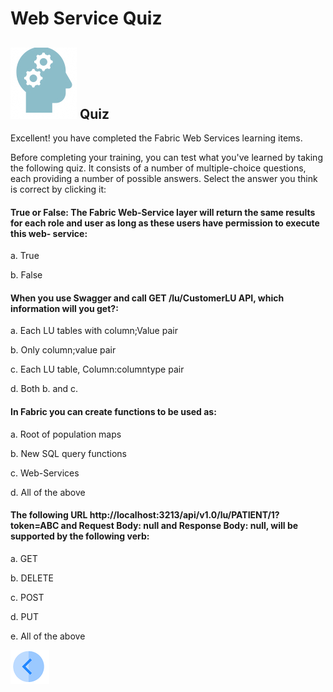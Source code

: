 # Web Service Quiz

## ![](/academy/Training_Level_1/03_fabric_basic_LU/images/Quiz.png) Quiz

Excellent! you have completed the Fabric Web Services learning items.

 Before completing your training, you can test what you've learned by taking the following quiz. It consists of a number of multiple-choice questions, each providing a number of possible answers. Select the answer you think is correct by clicking it:



#### True or False: The Fabric Web-Service layer will return the same results for each role and user as long as these users have permission to execute this web- service:

a. True

 b. False

#### When you use Swagger and call  GET /lu/CustomerLU API, which information will you get?:

a. Each LU tables with column;Value pair

b. Only column;value pair

c. Each LU table, Column:columntype pair

d. Both b. and c.

#### In Fabric you can create functions to be used as:

a. Root of population maps 

b. New SQL query functions

c. Web-Services

 d. All of the above

#### The following URL http://localhost:3213/api/v1.0/lu/PATIENT/1?token=ABC and  Request Body: null and Response Body: null, will be supported by the following verb:

a. GET

b. DELETE

c. POST

d. PUT

e. All of the above 



[![Previous](/articles/images/Previous.png)](/academy/Training_Level_1/06_web_services/04_response_codes_and_supported_verbs.md)


